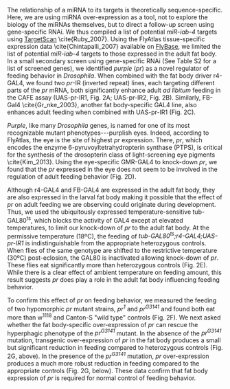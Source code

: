 The relationship of a miRNA to its targets is theoretically sequence-specific. Here, we are using miRNA over-expression as a tool, not to explore the biology of the miRNAs themselves, but to direct a follow-up screen using gene-specific RNAi. We thus compiled a list of potential _miR-iab-4_ targets using [TargetScan](http://www.targetscan.org/fly_12/) \cite{Ruby_2007}. Using the FlyAtlas tissue-specific expression data \cite{Chintapalli_2007} available on [FlyBase](http://flybase.org), we limited the list of potential *miR-iab-4* targets to those expressed in the adult fat body. In a small secondary screen using gene-specific RNAi (See Table S2 for a list of screened genes), we identified _purple_ (*pr*) as a novel regulator of feeding behavior in *Drosophila*. When combined with the fat body driver r4-GAL4, we found two *pr*-IR (inverted repeat) lines, each targeting different parts of the *pr* mRNA, both significantly enhance adult *ad libitum* feeding in the CAFE assay (UAS-pr-IR1, Fig. 2A; UAS-pr-IR2, Fig. 2B). Similarly, FB-Gal4 \cite{Gr_nke_2003}, another fat body-specific GAL4 line, also enhances adult feeding when combined with UAS-pr-IR1 (Fig. 2C).

*Purple*, like many *Drosophila* genes, is named for one of its most recognizable mutant phenotypes---purplish eyes. Indeed, according to FlyAtlas, the eye is the site of highest *pr* expression. There, *pr*, which encodes the enzyme 6-pyruvoyltetrahydropterin synthase (PTPS), is critical for the synthesis of the drosopterin class of light-screening eye pigments \cite{Kim_2013}. Using the eye-specific GMR-GAL4 to knock-down *pr*, we found that the *pr* expressed in the eye does not seem to be involved in the regulation of adult feeding behavior (Fig. 2D).

Although r4-GAL4 and FB-GAL4 are expressed in the adult fat body, they are also expressed in the larval fat body making it possible that the effect of *pr* on adult feeding we are observing could originate during development. Thus, we used the ubiquitously expressed temperature-sensitive tub-GAL80<sup>ts</sup>, which blocks the activity of GAL4 except at elevated temperatures, to limit our knock-down of *pr* to the adult fat body. At the permissive temperature (18ºC), the feeding of *tub-GAL80<sup>ts</sup>;r4-GAL4;UAS-pr-IR1* is indistinguishable from the appropriate heterozygous controls. When flies of the same genotype are shifted to the restrictive temperature (30ºC) post-eclosion, the GAL80 is inactivated allowing knock-down of *pr*. These flies eat significantly more than heterozygous controls (Fig. 2E). While there is a clear effect of ambient temperature on feeding amount, this result suggests *pr* does play a role in the adult fat body influencing feeding behavior.

To confirm this effect of *pr* on feeding behavior, we measured the feeding of two hypomorphic *pr* mutant strains, *pr<sup>1</sup>* and *pr<sup>G3141</sup>* and found both eat more than w<sup>1118</sup> and Canton-S "wild type" controls (Fig. 2F). We next asked whether the fat body-specific over-expression of *pr* can rescue the hyperphagic phenotype of the *pr<sup>G3141</sup>* mutant. In the absence of the *pr<sup>G3141</sup>* mutation, transgenic over-expression of *pr* in the fat body produces a small but significant reduction in feeding compared to heterozygous controls (Fig. 2G, above). In the presence of the *pr<sup>G3141</sup>* mutation, *pr* over-expression produces a much more robust reduction in feeding compared to the appropriate controls (Fig. 2G, below). These data confirm that fat body expression of *pr* is required for normal control of feeding behavior. 
